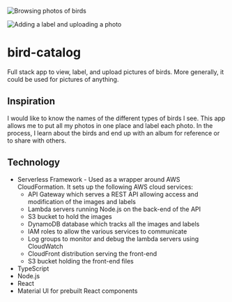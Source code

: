 ![Browsing photos of birds](https://raw.githubusercontent.com/jason00111/bird-catalog/main/readmeImages/demo1.gif)

![Adding a label and uploading a photo](https://raw.githubusercontent.com/jason00111/bird-catalog/main/readmeImages/demo2.gif)

# bird-catalog

Full stack app to view, label, and upload pictures of birds.
More generally, it could be used for pictures of anything.  

## Inspiration

I would like to know the names of the different types of birds I see.
This app allows me to put all my photos in one place and label each photo.
In the process, I learn about the birds and end up with an album for reference
or to share with others. 

## Technology

- Serverless Framework - Used as a wrapper around AWS CloudFormation.
  It sets up the following AWS cloud services:
  - API Gateway which serves a REST API allowing access and modification of the images and labels
  - Lambda servers running Node.js on the back-end of the API
  - S3 bucket to hold the images
  - DynamoDB database which tracks all the images and labels
  - IAM roles to allow the various services to communicate
  - Log groups to monitor and debug the lambda servers using CloudWatch
  - CloudFront distribution serving the front-end
  - S3 bucket holding the front-end files
- TypeScript
- Node.js
- React
- Material UI for prebuilt React components
